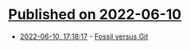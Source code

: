 # [Published on 2022-06-10](index.md)

* [2022-06-10, 17:18:17](https://news.ycombinator.com/item?id=31696940) - [Fossil versus Git](https://fossil-scm.org/home/doc/trunk/www/fossil-v-git.wiki)
